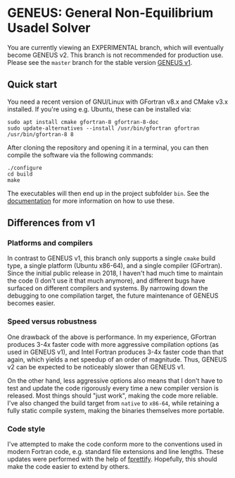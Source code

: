 # GENEUS: General Non-Equilibrium Usadel Solver

You are currently viewing an EXPERIMENTAL branch, which will eventually
become GENEUS v2. This branch is not recommended for production use.
Please see the `master` branch for the stable version [GENEUS v1][v1].

## Quick start
You need a recent version of GNU/Linux with GFortran v8.x and CMake v3.x 
installed. If you're using e.g. Ubuntu, these can be installed via:

	sudo apt install cmake gfortran-8 gfortran-8-doc
	sudo update-alternatives --install /usr/bin/gfortran gfortran /usr/bin/gfortran-8 8

After cloning the repository and opening it in a terminal, you can then
compile the software via the following commands:

	./configure
	cd build
	make

The executables will then end up in the project subfolder `bin`. See
the [documentation][docs] for more information on how to use these.

## Differences from v1
### Platforms and compilers
In contrast to GENEUS v1, this branch only supports a single `cmake` build
type, a single platform (Ubuntu x86-64), and a single compiler (GFortran).
Since the initial public release in 2018, I haven't had much time to maintain
the code (I don't use it that much anymore), and different bugs have surfaced
on different compilers and systems. By narrowing down the debugging to one
compilation target, the future maintenance of GENEUS becomes easier.

### Speed versus robustness
One drawback of the above is performance. In my experience, GFortran
produces 3-4x faster code with more aggressive compilation options (as used
in GENEUS v1), and Intel Fortran produces 3-4x faster code than that again,
which yields a net speedup of an order of magnitude. Thus, GENEUS v2 can be
expected to be noticeably slower than GENEUS v1.

On the other hand, less aggressive options also means that I don't have 
to test and update the code rigorously every time a new compiler version is
released. Most things should "just work", making the code more reliable. I've
also changed the build target from `native` to `x86-64`, while retaining a
fully static compile system, making the binaries themselves more portable.

### Code style
I've attempted to make the code conform more to the conventions used
in modern Fortran code, e.g. standard file extensions and line lengths.
These updates were performed with the help of [fprettify][fp]. Hopefully,
this should make the code easier to extend by others.

[v1]: https://github.com/jabirali/geneus/tree/v1.0
[docs]: https://jabirali.github.io/geneus/html/page/index.html
[fp]: https://github.com/pseewald/fprettify
